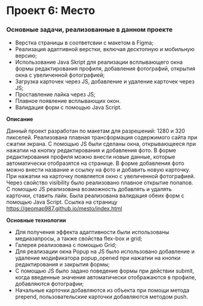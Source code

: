 # Проект 6: Место

### Основные задачи, реализованные в данном проекте
* Верстка страницы в соответсвии с макетом в Figma;
* Реализация адаптивной верстки, включая десктопную и мобильную версию;
* Использование Java Skript для реализации всплывающего окна формы редактирования профиля, добавления фотографий, открытия окна с увеличенной фотографией;
* Загрузка карточек через JS, добавление и удаление карточек через JS;
* Проставление лайка через JS;
* Плавное появление всплывающих окон.
* Валидация форм с помощью Java Script.

**Описание**

Данный проект разработан по макетам для разрешений: 1280 и 320 пикселей. Реализована плавная трансформация содержимого сайта при сжатии экрана. С помощью JS были сделаны окна, открывающееся при нажатии на кнопку редактирования и добавления фото. В форме редактирования профиля можно внести новые данные, которые автоматически отобразятся на странице. В форме добавления фото можно внести название и ссылку на фото и добавить новую карточку. При нажатии на карточку появляется окно с увеличенной фотографией. Через свойство visibility было реализовано плавное открытие попапов. С помощью JS реализована возможность добавлять и удалять карточки, ставить лайк. Была реализована валидация обеих форм с помощью Java Script. Ссылка на страницу 
<https://geomap987.github.io/mesto/index.html>

**Основные технологии**

* Для получения эффекта адаптивности были использованы медиазапросы, а также свойства flex-box и grid;
* Галерея реализована с помощью Grid;
* Для реализации окна Popup на JS было использовано добавление и удаление модификатора popup_opened при нажатии на кнопки редактирования и закрытия формы;
* С помощью JS было задано поведение формы при действии submit, когда введенные значения автоматически отображаются в профиле, добавляются фотографии;
* Начальные карточки добавляются из объекта при помощи метода prepend, пользовательские карточки добавляются методом push.

